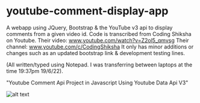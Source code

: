 # youtube-comment-display-app
A webapp using JQuery, Bootstrap &amp; the YouTube v3 api to display comments from a given video id. 
Code is transcribed from Coding Shiksha on Youtube. 
Their video: www.youtube.com/watch?v=Z2ol5_qmvsg 
Their channel: www.youtube.com/c/CodingShiksha 
It only has minor additions or changes such as an updated bootstrap link &amp; development testing lines. 

(All written/typed using Notepad. I was transferring between laptops at the time 19:37pm 19/6/22). 

"Youtube Comment Api Project in Javascript Using Youtube Data Api V3"

![alt text](https://github.com/thatjjl/youtube-comment-display-app/blob/images/previewAndShowcase.jpg?raw=true)
